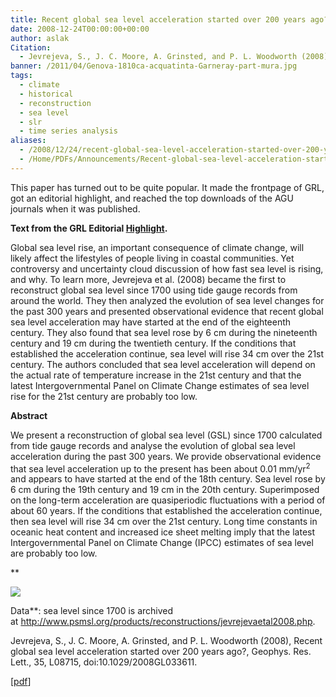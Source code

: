 ```yaml
---
title: Recent global sea level acceleration started over 200 years ago?
date: 2008-12-24T00:00:00+00:00
author: aslak
Citation:
  - Jevrejeva, S., J. C. Moore, A. Grinsted, and P. L. Woodworth (2008), Recent global sea level acceleration started over 200 years ago?, Geophys. Res. Lett., 35, L08715, doi:10.1029/2008GL033611.
banner: /2011/04/Genova-1810ca-acquatinta-Garneray-part-mura.jpg
tags:
  - climate
  - historical
  - reconstruction
  - sea level
  - slr
  - time series analysis
aliases:
  - /2008/12/24/recent-global-sea-level-acceleration-started-over-200-years-ago/
  - /Home/PDFs/Announcements/Recent-global-sea-level-acceleration-started-over-200-years-ago-
---
```

This paper has turned out to be quite popular. It made the frontpage of GRL, got an editorial highlight, and reached the top downloads of the AGU journals when it was published.
<!--more--> 
**Text from the GRL Editorial [Highlight](http://www.agu.org/journals/scripts/highlight.php?pid=2008GL033611).**

Global sea level rise, an important consequence of climate change, will likely affect the lifestyles of people living in coastal communities. Yet controversy and uncertainty cloud discussion of how fast sea level is rising, and why. To learn more, Jevrejeva et al. (2008) became the first to reconstruct global sea level since 1700 using tide gauge records from around the world. They then analyzed the evolution of sea level changes for the past 300 years and presented observational evidence that recent global sea level acceleration may have started at the end of the eighteenth century. They also found that sea level rose by 6 cm during the nineteenth century and 19 cm during the twentieth century. If the conditions that established the acceleration continue, sea level will rise 34 cm over the 21st century. The authors concluded that sea level acceleration will depend on the actual rate of temperature increase in the 21st century and that the latest Intergovernmental Panel on Climate Change estimates of sea level rise for the 21st century are probably too low.

**Abstract**

We present a reconstruction of global sea level (GSL) since 1700 calculated from tide gauge records and analyse the evolution of global sea level acceleration during the past 300 years. We provide observational evidence that sea level acceleration up to the present has been about 0.01 mm/yr<sup>2</sup> and appears to have started at the end of the 18th century. Sea level rose by 6 cm during the 19th century and 19 cm in the 20th century. Superimposed on the long-term acceleration are quasiperiodic fluctuations with a period of about 60 years. If the conditions that established the acceleration continue, then sea level will rise 34 cm over the 21st century. Long time constants in oceanic heat content and increased ice sheet melting imply that the latest Intergovernmental Panel on Climate Change (IPCC) estimates of sea level are probably too low.

**

![](/2016/02/grl-cover.jpg)

Data**: sea level since 1700 is archived at <http://www.psmsl.org/products/reconstructions/jevrejevaetal2008.php>.

Jevrejeva, S., J. C. Moore, A. Grinsted, and P. L. Woodworth (2008), Recent global sea level acceleration started over 200 years ago?, Geophys. Res. Lett., 35, L08715, doi:10.1029/2008GL033611.

[[pdf](/2016/03/jevrejeva-GRL08-recent-sea-level-acc-started-200yrs-ago.pdf)]

